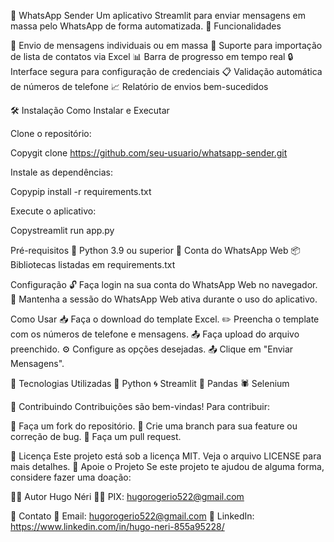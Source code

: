 📱 WhatsApp Sender
Um aplicativo Streamlit para enviar mensagens em massa pelo WhatsApp de forma automatizada.
🚀 Funcionalidades

📧 Envio de mensagens individuais ou em massa
📎 Suporte para importação de lista de contatos via Excel
📊 Barra de progresso em tempo real
🔒 Interface segura para configuração de credenciais
📋 Validação automática de números de telefone
📈 Relatório de envios bem-sucedidos

🛠️ Instalação
Como Instalar e Executar

Clone o repositório:

Copygit clone https://github.com/seu-usuario/whatsapp-sender.git

Instale as dependências:

Copypip install -r requirements.txt

Execute o aplicativo:

Copystreamlit run app.py

Pré-requisitos
🐍 Python 3.9 ou superior
📱 Conta do WhatsApp Web
📦 Bibliotecas listadas em requirements.txt

Configuração
🔓 Faça login na sua conta do WhatsApp Web no navegador.
📵 Mantenha a sessão do WhatsApp Web ativa durante o uso do aplicativo.

Como Usar
📥 Faça o download do template Excel.
✏️ Preencha o template com os números de telefone e mensagens.
📤 Faça upload do arquivo preenchido.
⚙️ Configure as opções desejadas.
📤 Clique em "Enviar Mensagens".

🔧 Tecnologias Utilizadas
🐍 Python
🌀 Streamlit
🐼 Pandas
🕷️ Selenium

🤝 Contribuindo
Contribuições são bem-vindas! Para contribuir:

🍴 Faça um fork do repositório.
🌱 Crie uma branch para sua feature ou correção de bug.
🔄 Faça um pull request.

📝 Licença
Este projeto está sob a licença MIT. Veja o arquivo LICENSE para mais detalhes.
💜 Apoie o Projeto
Se este projeto te ajudou de alguma forma, considere fazer uma doação:

👨‍💻 Autor
Hugo Néri
👨‍💻 PIX: hugorogerio522@gmail.com

📧 Contato
📧 Email: hugorogerio522@gmail.com
💼 LinkedIn: https://www.linkedin.com/in/hugo-neri-855a95228/

